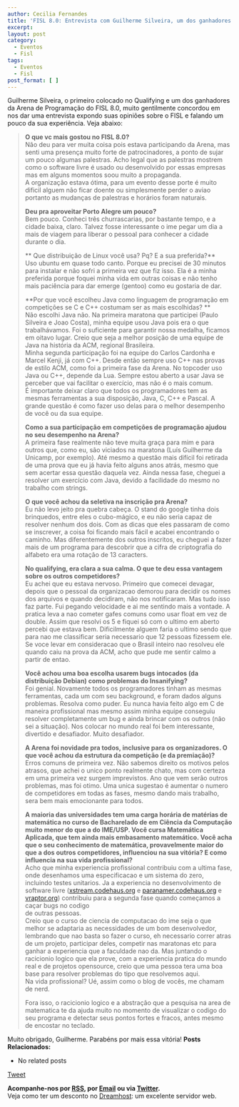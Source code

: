 ```yaml
---
author: Cecilia Fernandes
title: 'FISL 8.0: Entrevista com Guilherme Silveira, um dos ganhadores da Arena'
excerpt:
layout: post
category:
  - Eventos
  - Fisl
tags:
  - Eventos
  - Fisl
post_format: [ ]
---
```

Guilherme Silveira, o primeiro colocado no Qualifying e um dos ganhadores da Arena de Programação do FISL 8.0, muito gentilmente concordou em nos dar uma entrevista expondo suas opiniões sobre o FISL e falando um pouco da sua experiência. Veja abaixo:

> **O que vc mais gostou no FISL 8.0?**  
> Não deu para ver muita coisa pois estava participando da Arena, mas senti uma presença muito forte de patrocinadores, a ponto de sujar um pouco algumas palestras. Acho legal que as palestras mostrem como o software livre é usado ou desenvolvido por essas empresas mas em alguns momentos soou muito a propaganda.  
> A organização estava ótima, para um evento desse porte é muito dificil alguem não ficar doente ou simplesmente perder o aviao portanto as mudanças de palestras e horários foram naturais.
> 
> **Deu pra aproveitar Porto Alegre um pouco?**  
> Bem pouco. Conheci três churrascarias, por bastante tempo, e a cidade baixa, claro. Talvez fosse interessante o ime pegar um dia a mais de viagem para liberar o pessoal para conhecer a cidade durante o dia.
> 
> ** Que distribuição de Linux você usa? Pq? E a sua preferida?**  
> Uso ubuntu em quase todo canto. Porque eu precisei de 30 minutos para instalar e não sofri a primeira vez que fiz isso. Ela é a minha preferida porque foquei minha vida em outras coisas e não tenho mais paciência para dar emerge (gentoo) como eu gostaria de dar.
> 
> **Por que você escolheu Java como linguagem de programação em competições se C e C++ costumam ser as mais escolhidas? **  
> Não escolhi Java não. Na primeira maratona que participei (Paulo Silveira e Joao Costa), minha equipe usou Java pois era o que trabalhávamos. Foi o suficiente para garantir nossa medalha, ficamos em oitavo lugar. Creio que seja a melhor posição de uma equipe de Java na história da ACM, regional Brasileira.  
> Minha segunda participação foi na equipe do Carlos Cardonha e Marcel Kenji, já com C++. Desde então sempre uso C++ nas provas de estilo ACM, como foi a primeira fase da Arena. No topcoder uso Java ou C++, depende da Lua. Sempre estou aberto a usar Java se perceber que vai facilitar o exercício, mas não é o mais comum.  
> É importante deixar claro que todos os programadores tem as mesmas ferramentas a sua disposição, Java, C, C++ e Pascal. A grande questão é como fazer uso delas para o melhor desempenho de você ou da sua equipe.
> 
> **Como a sua participação em competições de programação ajudou no seu desempenho na Arena?**  
> A primeira fase realmente não teve muita graça para mim e para outros que, como eu, são viciados na maratona (Luís Guilherme da Unicamp, por exemplo). Até mesmo a questão mais difícil foi retirada de uma prova que eu já havia feito alguns anos atrás, mesmo que sem acertar essa questão daquela vez. Ainda nessa fase, cheguei a resolver um exercício com Java, devido a facilidade do mesmo no trabalho com strings.
> 
> **O que você achou da seletiva na inscrição pra Arena?**  
> Eu não levo jeito pra quebra cabeça. O stand do google tinha dois brinquedos, entre eles o cubo-mágico, e eu não seria capaz de resolver nenhum dos dois. Com as dicas que eles passaram de como se inscrever, a coisa foi ficando mais fácil e acabei encontrando o caminho. Mas diferentemente dos outros inscritos, eu cheguei a fazer mais de um programa para descobrir que a cifra de criptografia do alfabeto era uma rotação de 13 caracters.
> 
> **No qualifying, era clara a sua calma. O que te deu essa vantagem sobre os outros competidores?**  
> Eu achei que eu estava nervoso. Primeiro que comecei devagar, depois que o pessoal da organizacao demorou para decidir os nomes dos arquivos e quando decidiram, não nos notificaram. Mas tudo isso faz parte. Fui pegando velocidade e ai me sentindo mais a vontade. A pratica leva a nao cometer gafes comuns como usar float em vez de double. Assim que resolvi os 5 e fiquei só com o ultimo em aberto percebi que estava bem. Dificilmente alguem faria o ultimo sendo que para nao me classificar seria necessario que 12 pessoas fizessem ele. Se voce levar em consideracao que o Brasil inteiro nao resolveu ele quando caiu na prova da ACM, acho que pude me sentir calmo a partir de entao.
> 
> **Você achou uma boa escolha usarem bugs intocados (da distribuição Debian) como problemas do Insanifying?**  
> Foi genial. Novamente todos os programadores tinham as mesmas ferramentas, cada um com seu background, e foram dados alguns problemas. Resolva como puder. Eu nunca havia feito algo em C de maneira profissional mas mesmo assim minha equipe conseguiu resolver completamente um bug e ainda brincar com os outros (não sei a situação). Nos colocar no mundo real foi bem interessante, divertido e desafiador. Muito desafiador.
> 
> **A Arena foi novidade pra todos, inclusive para os organizadores. O que você achou da estrutura da competição (e da premiação)?**  
> Erros comuns de primeira vez. Não sabemos direito os motivos pelos atrasos, que achei o unico ponto realmente chato, mas com certeza em uma primeira vez surgem imprevistos. Ano que vem serão outros problemas, mas foi otimo. Uma unica sugestao é aumentar o numero de competidores em todas as fases, mesmo dando mais trabalho, sera bem mais emocionante para todos.
> 
> **A maioria das universidades tem uma carga horária de matérias de matemática no curso de Bacharelado de em Ciência da Computação muito menor do que a do IME/USP. Você cursa Matemática Aplicada, que tem ainda mais embasamento matemático. Você acha que o seu conhecimento de matemática, provavelmente maior do que a dos outros competidores, influenciou na sua vitória? E como influencia na sua vida profissional?**  
> Acho que minha experiencia profissional contribuiu com a ultima fase, onde desenhamos uma especificacao e um sistema do zero, incluindo testes unitarios. Ja a experiencia no desenvolvimento de software livre ([xstream.codehaus.org][1] e [paranamer.codehaus.org][2] e [vraptor.org][3]) contribuiu para a segunda fase quando começamos a caçar bugs no codigo  
> de outras pessoas.  
> Creio que o curso de ciencia de computacao do ime seja o que melhor se adaptaria as necessidades de um bom desenvolvedor, lembrando que nao basta so fazer o curso, eh necessario correr atras de um projeto, participar deles, competir nas maratonas etc para ganhar a experiencia que a faculdade nao da. Mas juntando o racicionio logico que ela prove, com a experiencia pratica do mundo real e de projetos opensource, creio que uma pessoa tera uma boa base para resolver problemas do tipo que resolvemos aqui.  
> Na vida profissional? Ué, assim como o blog de vocês, me chamam de nerd.
> 
> Fora isso, o racicionio logico e a abstração que a pesquisa na area de matematica te da ajuda muito no momento de visualizar o codigo do seu programa e detectar seus pontos fortes e fracos, antes mesmo de encostar no teclado.

Muito obrigado, Guilherme. Parabéns por mais essa vitória! 
**Posts Relacionados:** 
*   No related posts



[Tweet][4] 





**Acompanhe-nos por [ RSS][5], por [Email][6] ou via [Twitter][7].**  
Veja como ter um desconto no [Dreamhost][8]: um excelente servidor web.

 [1]: http://xstream.codehaus.org/
 [2]: http://paranamer.codehaus.org/
 [3]: http://vraptor.org/
 [4]: https://twitter.com/share
 [5]: http://feeds.feedburner.com/VidaGeek
 [6]: http://feedburner.google.com/fb/a/mailverify?uri=VidaGeek&loc=pt_BR
 [7]: http://twitter.com/blogvidageek
 [8]: http://vidageek.net/dreamhost/
